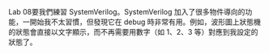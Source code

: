 Lab 08要我們練習 SystemVerilog。SystemVerilog 加入了很多物件導向的功能，一開始我不太習慣，但發現它在 debug 時非常有用。例如，波形圖上狀態機的狀態會直接以文字顯示，而不再需要用數字（如 1、2、3 等）對應到我設定的狀態了。
